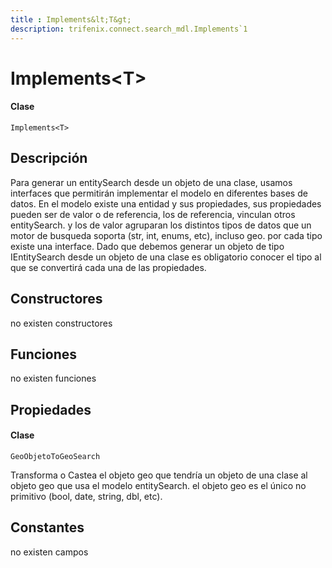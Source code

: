 ```yaml
---
title : Implements&lt;T&gt;
description: trifenix.connect.search_mdl.Implements`1
---
```


# Implements&lt;T&gt;

<CodeBlock slots = 'heading, code' repeat = '1' languages = 'C#' />

#### Clase
```
Implements<T>
```

## Descripción
Para generar un entitySearch desde un objeto de una clase, usamos interfaces que permitirán
implementar el modelo en diferentes bases de datos.
En el modelo existe una entidad y sus propiedades,
sus propiedades pueden ser de valor o de referencia,
los de referencia, vinculan otros entitySearch.
y los de valor agruparan los distintos tipos de datos que un motor de busqueda soporta (str, int, enums, etc), incluso geo.
por cada tipo existe una interface.
Dado que debemos generar un objeto de tipo IEntitySearch desde un objeto de una clase
es obligatorio conocer el tipo al que se convertirá cada una de las propiedades.
## Constructores

no existen constructores


## Funciones

no existen funciones

## Propiedades


<CodeBlock slots = 'heading, code' repeat = '1' languages = 'C#' />

#### Clase
```
GeoObjetoToGeoSearch
```


Transforma o Castea el objeto geo que tendría un objeto de una clase 
al objeto geo que usa el modelo entitySearch.
el objeto geo es el único no primitivo (bool, date, string, dbl, etc).
## Constantes
no existen campos


